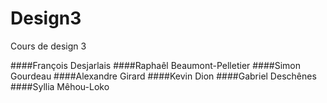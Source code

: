 Design3
=======

Cours de design 3

####François Desjarlais
####Raphaêl Beaumont-Pelletier
####Simon Gourdeau
####Alexandre Girard
####Kevin Dion
####Gabriel Deschênes
####Syllia Mêhou-Loko
